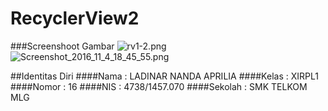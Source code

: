 # RecyclerView2

###Screenshoot Gambar
![rv1-2.png](https://s23.postimg.org/e05vkc84b/rv1_2.png)
![Screenshot_2016_11_4_18_45_55.png](https://s30.postimg.org/z9cja2lbl/Screenshot_2016_11_4_18_45_55.png)

##Identitas Diri
####Nama    : LADINAR NANDA APRILIA
####Kelas   : XIRPL1
####Nomor   : 16
####NIS     : 4738/1457.070
####Sekolah : SMK TELKOM MLG
